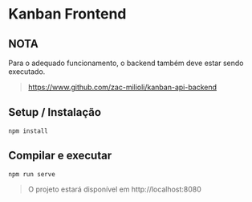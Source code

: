 # Kanban Frontend

## NOTA
Para o adequado funcionamento, o backend também deve estar sendo executado.
> https://www.github.com/zac-milioli/kanban-api-backend

## Setup / Instalação
```
npm install
```

## Compilar e executar
```
npm run serve
```

> O projeto estará disponível em http://localhost:8080

